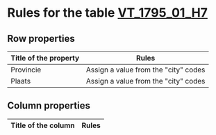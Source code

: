 # Rules for the table [VT_1795_01_H7](https://github.com/cgueret/DataDump/blob/master/xls-marked/VT_1795_01_H7_marked.xls?raw=true)
## Row properties
| Title of the property | Rules |
| --------------------- |:-----:|
| Provincie | Assign a value from the "city" codes |
| Plaats | Assign a value from the "city" codes |
## Column properties
| Title of the column | Rules |
| --------------------- |:-----:|
